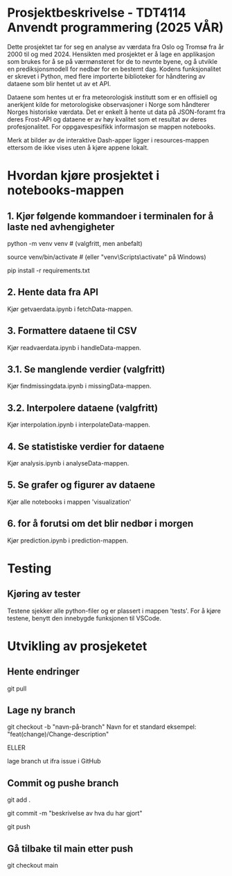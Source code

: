 # Prosjektbeskrivelse - TDT4114 Anvendt programmering (2025 VÅR)

Dette prosjektet tar for seg en analyse av værdata fra Oslo og Tromsø fra år 2000 til og med 2024. Hensikten med prosjektet er å lage en applikasjon som brukes for å se på værmønsteret for de to nevnte byene, og å utvikle en prediksjonsmodell for nedbør for en bestemt dag. Kodens funksjonalitet er skrevet i Python, med flere importerte biblioteker for håndtering av dataene som blir hentet ut av et API.

Dataene som hentes ut er fra meteorologisk institutt som er en offisiell og anerkjent kilde for metorologiske observasjoner i Norge som håndterer Norges historiske værdata. Det er enkelt å hente ut data på JSON-foramt fra deres Frost-API og dataene er av høy kvalitet som et resultat av deres profesjonalitet. For oppgavespesifikk informasjon se mappen notebooks.

Merk at bilder av de interaktive Dash-apper ligger i resources-mappen ettersom de ikke vises uten å kjøre appene lokalt.


# Hvordan kjøre prosjektet i notebooks-mappen

## 1. Kjør følgende kommandoer i terminalen for å laste ned avhengigheter
python -m venv venv  # (valgfritt, men anbefalt)

source venv/bin/activate  # (eller "venv\Scripts\activate" på Windows)

pip install -r requirements.txt


## 2. Hente data fra API

Kjør getvaerdata.ipynb i fetchData-mappen.


## 3. Formattere dataene til CSV

Kjør readvaerdata.ipynb i handleData-mappen.


## 3.1. Se manglende verdier (valgfritt)

Kjør findmissingdata.ipynb i missingData-mappen.


## 3.2. Interpolere dataene (valgfritt)

Kjør interpolation.ipynb i interpolateData-mappen.


## 4. Se statistiske verdier for dataene

Kjør analysis.ipynb i analyseData-mappen.


## 5. Se grafer og figurer av dataene

Kjør alle notebooks i mappen 'visualization'


## 6.  for å forutsi om det blir nedbør i morgen 

Kjør prediction.ipynb i prediction-mappen.



# Testing

## Kjøring av tester

Testene sjekker alle python-filer og er plassert i mappen 'tests'. For å kjøre testene, benytt den innebygde funksjonen til VSCode.


# Utvikling av prosjeketet

## Hente endringer

git pull


## Lage ny branch

git checkout -b "navn-på-branch"
Navn for et standard eksempel: "feat(change)/Change-description"

ELLER

lage branch ut ifra issue i GitHub


## Commit og pushe branch

git add .

git commit -m "beskrivelse av hva du har gjort"

git push


## Gå tilbake til main etter push

git checkout main
